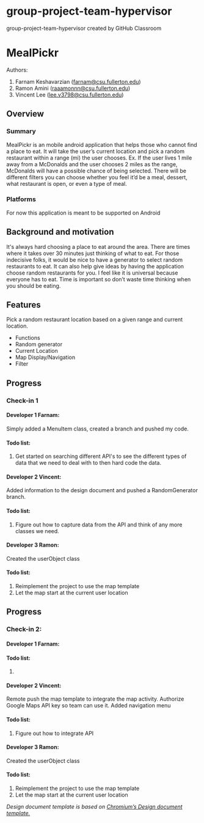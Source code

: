 # group-project-team-hypervisor
group-project-team-hypervisor created by GitHub Classroom

# MealPickr

Authors:
1. Farnam Keshavarzian (farnam@csu.fullerton.edu)
2. Ramon Amini (raaamonnn@csu.fullerton.edu)
3. Vincent Lee (lee.v3798@csu.fullerton.edu)

## Overview
### Summary
MealPickr is an mobile android application that helps those who cannot find a place to eat. 
It will take the user’s current location and pick a random restaurant within a range (mi) the user chooses. 
Ex. If the user lives 1 mile away from a McDonalds and the user chooses 2 miles as the range, 
McDonalds will have a possible chance of being selected. There will be different filters you can 
choose whether you feel it’d be a meal, dessert, what restaurant is open, or even a type of meal.

### Platforms
For now this application is meant to be supported on Android

## Background and motivation
It's always hard choosing a place to eat around the area. 
There are times where it takes over 30 minutes just thinking of what to eat. 
For those indecisive folks, it would be nice to have a generator to select random restaurants to eat. 
It can also help give ideas by having the application choose random restaurants for you. 
I feel like it is universal because everyone has to eat. Time is important so don’t waste time 
thinking when you should be eating.


## Features
Pick a random restaurant location based on a given range and current location. 
- Functions 
- Random generator
- Current Location
- Map Display/Navigation
- Filter

## Progress
### Check-in 1
#### Developer 1 Farnam:
Simply added a MenuItem class, created a branch and pushed my code. 

#### Todo list:
1. Get started on searching different API's to see the different types of data that we need to deal with
to then hard code the data. 

#### Developer 2 Vincent:
Added information to the design document and pushed a RandomGenerator branch.

#### Todo list:
1. Figure out how to capture data from the API and think of any more classes we need.

#### Developer 3 Ramon:
Created the userObject class

#### Todo list:
1. Reimplement the project to use the map template
2. Let the map start at the current user location


## Progress
### Check-in 2:
#### Developer 1 Farnam:

#### Todo list:
1. 

#### Developer 2 Vincent:
Remote push the map template to integrate the map activity.
Authorize Google Maps API key so team can use it.
Added navigation menu

#### Todo list:
1. Figure out how to integrate API

#### Developer 3 Ramon:
Created the userObject class

#### Todo list:
1. Reimplement the project to use the map template
2. Let the map start at the current user location

*Design document template is based on [Chromium’s Design document template.](https://docs.google.com/document/d/14YBYKgk-uSfjfwpKFlp_omgUq5hwMVazy_M965s_1KA/edit)*
